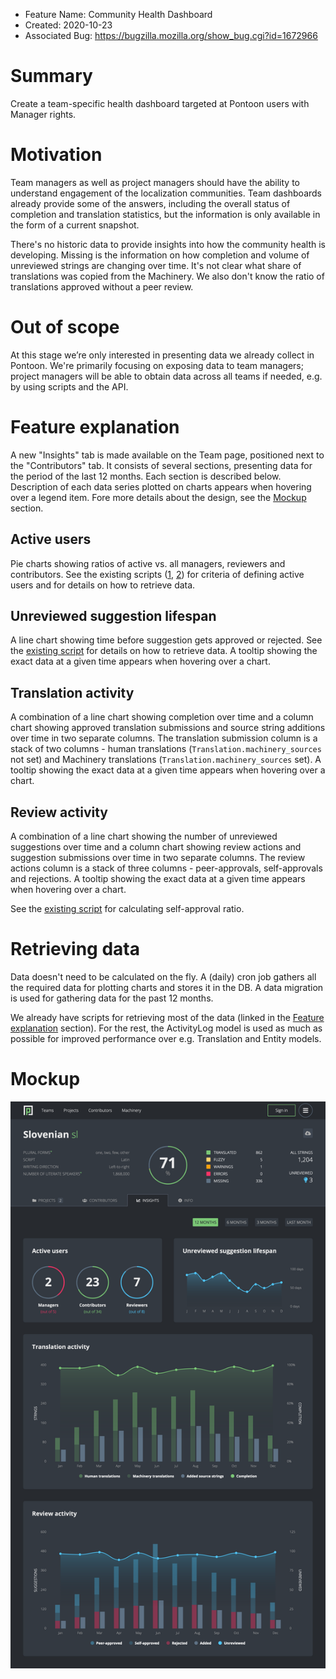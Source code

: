 - Feature Name: Community Health Dashboard
- Created: 2020-10-23
- Associated Bug: https://bugzilla.mozilla.org/show_bug.cgi?id=1672966

# Summary

Create a team-specific health dashboard targeted at Pontoon users with Manager rights.

# Motivation

Team managers as well as project managers should have the ability to understand engagement of the localization communities. Team dashboards already provide some of the answers, including the overall status of completion and translation statistics, but the information is only available in the form of a current snapshot.

There's no historic data to provide insights into how the community health is developing. Missing is the information on how completion and volume of unreviewed strings are changing over time. It's not clear what share of translations was copied from the Machinery. We also don't know the ratio of translations approved without a peer review.

# Out of scope

At this stage we’re only interested in presenting data we already collect in Pontoon. We're primarily focusing on exposing data to team managers; project managers will be able to obtain data across all teams if needed, e.g. by using scripts and the API.

# Feature explanation

A new "Insights" tab is made available on the Team page, positioned next to the "Contributors" tab. It consists of several sections, presenting data for the period of the last 12 months. Each section is described below. Description of each data series plotted on charts appears when hovering over a legend item. Fore more details about the design, see the [Mockup](#mockup) section.

## Active users

Pie charts showing ratios of active vs. all managers, reviewers and contributors. See the existing scripts ([1](https://github.com/flodolo/scripts/blob/954fa85/pontoon/active_contributors.py), [2](https://github.com/flodolo/scripts/blob/954fa85/pontoon/list_reviewers_with_contribution_stats.py)) for criteria of defining active users and for details on how to retrieve data.

## Unreviewed suggestion lifespan

A line chart showing time before suggestion gets approved or rejected. See the [existing script](https://github.com/flodolo/scripts/blob/954fa85/pontoon/unreviewed_suggestions_lifespan.py) for details on how to retrieve data. A tooltip showing the exact data at a given time appears when hovering over a chart.

## Translation activity

A combination of a line chart showing completion over time and a column chart showing approved translation submissions and source string additions over time in two separate columns. The translation submission column is a stack of two columns - human translations (`Translation.machinery_sources` not set) and Machinery translations (`Translation.machinery_sources` set). A tooltip showing the exact data at a given time appears when hovering over a chart.

## Review activity

A combination of a line chart showing the number of unreviewed suggestions over time and a column chart showing review actions and suggestion submissions over time in two separate columns. The review actions column is a stack of three columns - peer-approvals, self-approvals and rejections. A tooltip showing the exact data at a given time appears when hovering over a chart.

See the [existing script](https://github.com/flodolo/scripts/blob/954fa85/pontoon/self_approval_ratio.py) for calculating self-approval ratio.

# Retrieving data

Data doesn't need to be calculated on the fly. A (daily) cron job gathers all the required data for plotting charts and stores it in the DB. A data migration is used for gathering data for the past 12 months.

We already have scripts for retrieving most of the data (linked in the [Feature explanation](#feature-explanation) section). For the rest, the ActivityLog model is used as much as possible for improved performance over e.g. Translation and Entity models.

# Mockup

![](0108/mockup.png)
